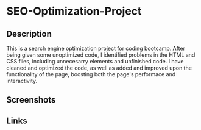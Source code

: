 # SEO-Optimization-Project

## Description
This is a search engine optimization project for coding bootcamp. After being given some unoptimized code, I identified problems in the HTML and CSS files, including unnecesarry elements and unfinished code. I have cleaned and optimized the code, as well as added and improved upon the functionality of the page, boosting both the page's performace and interactivity.
## Screenshots

## Links
